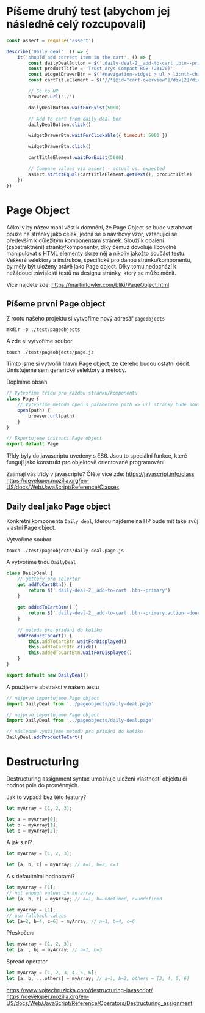 # Píšeme druhý test (abychom jej následně celý rozcupovali)

```javascript
const assert = require('assert')

describe('Daily deal', () => {
    it('should add correct item in the cart', () => {
    	const dailyDealButton = $('.daily-deal-2__add-to-cart .btn--primary')
        const productTitle = 'Trust Arys Compact RGB (23120)'
        const widgetDrawerBtn = $('#navigation-widget > ul > li:nth-child(4) > div.drw--down.drw--right #proceed-to-cart')
        const cartTitleElement = $('//*[@id="cart-overview"]/div[2]/div/div[2]/div[2]/article/div[1]/div[1]/div/h3/a')

    	// Go to HP
        browser.url('./')

        dailyDealButton.waitForExist(5000)

        // Add to cart from daily deal box
        dailyDealButton.click()

        widgetDrawerBtn.waitForClickable({ timeout: 5000 })

        widgetDrawerBtn.click()

        cartTitleElement.waitForExist(5000)

        // Compare values via assert - actual vs. expected
        assert.strictEqual(cartTitleElement.getText(), productTitle)
    })
})
```

# Page Object

Ačkoliv by název mohl vést k domnění, že Page Object se bude vztahovat pouze na stránky jako celek, jedná se o návrhový vzor, vztahující se především k důležitým komponentám stránek.
Slouží k obalení (zabstraktnění) stránky/komponenty, díky čemuž dovoluje libovolně manipulovat s HTML elementy skrze něj a nikoliv jakožto součást testu. Veškeré selektory a instrukce, specifické pro danou stránku/komponentu, by měly být uloženy právě jako Page object. Díky tomu nedochází k nežádoucí závislosti testů na designu stránky, který se může měnit.

Více najdete zde: https://martinfowler.com/bliki/PageObject.html

## Píšeme první Page object

Z rootu našeho projektu si vytvoříme nový adresář `pageobjects`
```
mkdir -p ./test/pageobjects
```

A zde si vytvoříme soubor
```
touch ./test/pageobjects/page.js
```

Tímto jsme si vytvořili hlavní Page object, ze kterého budou ostatní dědit. Umisťujeme sem generické selektory a metody.

Doplníme obsah
```javascript
// Vytvoříme třídu pro každou stránku/komponentu
class Page {
    // Vytvoříme metodu open s parametrem path => url stránky bude součástí jejího page objektu, namísto konkrétního testu
    open(path) {
        browser.url(path)
    }
}

// Exportujeme instanci Page object
export default Page
```

Třídy byly do javascriptu uvedeny s ES6. Jsou to speciální funkce, které fungují jako konstrukt pro objektově orientované programování.

Zajímají vás třídy v javascriptu? Čtěte více zde:
https://javascript.info/class
https://developer.mozilla.org/en-US/docs/Web/JavaScript/Reference/Classes

## Daily deal jako Page object

Konkrétní komponenta `Daily deal`, kterou najdeme na HP bude mít také svůj vlastní Page object.

Vytvoříme soubor
```
touch ./test/pageobjects/daily-deal.page.js
```

A vytvoříme třídu `DailyDeal`
```javascript
class DailyDeal {
    // gettery pro selektor
    get addToCartBtn() {
        return $('.daily-deal-2__add-to-cart .btn--primary')
    }
    
    get addedToCartBtn() {
        return $('.daily-deal-2__add-to-cart .btn--primary.action--done')
    }
    
    // metoda pro přidání do košíku
    addProductToCart() {
        this.addToCartBtn.waitForDisplayed()
        this.addToCartBtn.click()
        this.addedToCartBtn.waitForDisplayed()
    }
}

export default new DailyDeal()
```

A použijeme abstrakci v našem testu
```javascript
// nejprve importujeme Page object
import DailyDeal from '../pageobjects/daily-deal.page'
```

```javascript
// nejprve importujeme Page object
import DailyDeal from '../pageobjects/daily-deal.page'
```

```javascript
// následně využijeme metodu pro přidání do košíku
DailyDeal.addProductToCart()
```

# Destructuring

Destructuring assignment syntax umožňuje uložení vlastností objektu či hodnot pole do proměnných.

Jak to vypadá bez této featury?
```javascript
let myArray = [1, 2, 3];

let a = myArray[0];
let b = myArray[1];
let c = myArray[2];
```

A jak s ní?
```javascript
let myArray = [1, 2, 3];

let [a, b, c] = myArray; // a=1, b=2, c=3
```

A s defaultními hodnotami?
```javascript
let myArray = [1];
// not enough values in an array
let [a, b, c] = myArray; // a=1, b=undefined, c=undefined
```

```javascript
let myArray = [1];
// use fallback values
let [a=2, b=4, c=6] = myArray; // a=1, b=4, c=6
```

Přeskočení
```javascript
let myArray = [1, 2, 3];
let [a, , b] = myArray; // a=1, b=3
```

Spread operator
```javascript
let myArray = [1, 2, 3, 4, 5, 6];
let [a, b, ...others] = myArray; // a=1, b=2, others = [3, 4, 5, 6]
```

https://www.vojtechruzicka.com/destructuring-javascript/
https://developer.mozilla.org/en-US/docs/Web/JavaScript/Reference/Operators/Destructuring_assignment
